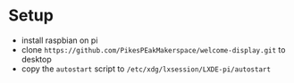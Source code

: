 # Setup
* install raspbian on pi
* clone `https://github.com/PikesPEakMakerspace/welcome-display.git` to desktop
* copy the `autostart` script to `/etc/xdg/lxsession/LXDE-pi/autostart`
